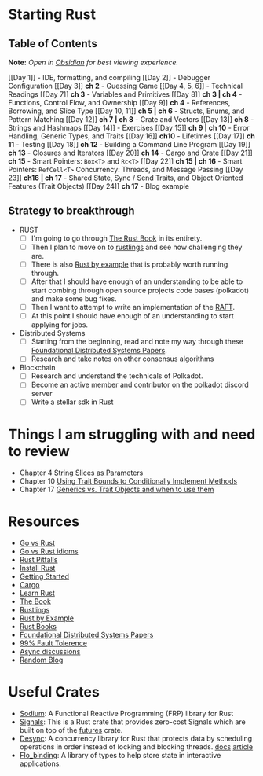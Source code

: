 # Starting Rust
## Table of Contents
**Note:** *Open in [Obsidian](https://obsidian.md/) for best viewing experience.*

[[Day 1]] - IDE, formatting, and compiling
[[Day 2]] - Debugger Configuration
[[Day 3]] **ch 2** - Guessing Game
[[Day 4, 5, 6]] - Technical Readings
[[Day 7]] **ch 3** - Variables and Primitives
[[Day 8]] **ch 3 | ch 4** - Functions, Control Flow, and Ownership
[[Day 9]] **ch 4** - References, Borrowing, and Slice Type
[[Day 10, 11]] **ch 5 | ch 6** - Structs, Enums, and Pattern Matching
[[Day 12]] **ch 7 | ch 8** - Crate and Vectors
[[Day 13]] **ch 8** - Strings and Hashmaps
[[Day 14]] - Exercises
[[Day 15]] **ch 9 | ch 10** - Error Handling, Generic Types, and Traits
[[Day 16]] **ch10** - Lifetimes
[[Day 17]] **ch 11** - Testing
[[Day 18]] **ch 12** - Building a Command Line Program
[[Day 19]] **ch 13** - Closures and Iterators
[[Day 20]] **ch 14** - Cargo and Crate
[[Day 21]] **ch 15** - Smart Pointers: `Box<T>` and `Rc<T>`
[[Day 22]] **ch 15 | ch 16** - Smart Pointers: `RefCell<T>` Concurrency: Threads, and Message Passing
[[Day 23]] **ch16 | ch 17** - Shared State, Sync / Send Traits, and Object Oriented Features (Trait Objects)
[[Day 24]] **ch 17** - Blog example

## Strategy to breakthrough
- RUST
	- [ ] I'm going to go through [The Rust Book](https://doc.rust-lang.org/book) in its entirety.
	- [ ] Then I plan to move on to [rustlings](https://github.com/rust-lang/rustlings) and see how challenging they are. 
	- [ ] There is also [Rust by example](https://doc.rust-lang.org/stable/rust-by-example/) that is probably worth running through.
	- [ ] After that I should have enough of an understanding to be able to start combing through open source projects code bases (polkadot) and make some bug fixes.
	- [ ] Then I want to attempt to write an implementation of the [RAFT](https://raft.github.io).
	- [ ] At this point I should have enough of an understanding to start applying for jobs.
- Distributed Systems
	- [ ] Starting from the beginning, read and note my way through these [Foundational Distributed Systems Papers](https://muratbuffalo.blogspot.com/2021/02/foundational-distributed-systems-papers.html?m=1).
	- [ ] Research and take notes on other consensus algorithms
- Blockchain
	- [ ] Research and understand the technicals of Polkadot.
	- [ ] Become an active member and contributor on the polkadot discord server
	- [ ] Write a stellar sdk in Rust

# Things I am struggling with and need to review
- Chapter 4 [String Slices as Parameters](https://doc.rust-lang.org/book/ch04-03-slices.html#string-slices-as-parameters)
- Chapter 10 [Using Trait Bounds to Conditionally Implement Methods](https://doc.rust-lang.org/book/ch10-02-traits.html#using-trait-bounds-to-conditionally-implement-methods)
- Chapter 17 [Generics vs. Trait Objects and when to use them](https://doc.rust-lang.org/book/ch17-02-trait-objects.html)


# Resources
- [Go vs Rust](https://bitfieldconsulting.com/golang/rust-vs-go)
- [Go vs Rust idioms](https://programming-idioms.org/cheatsheet/Go/Rust)
- [Rust Pitfalls](https://docs.google.com/presentation/d/1-pvJCzwWKSlkiYkdC8FsFH5IRRX2a5UjT3_WhFB7hxE/edit#slide=id.gcbab3a369_1_258)
- [Install Rust](https://www.rust-lang.org/tools/install)
- [Getting Started](https://www.rust-lang.org/learn/get-started)
- [Cargo](https://doc.rust-lang.org/cargo/index.html)
- [Learn Rust](https://www.rust-lang.org/learn)
- [The Book](https://doc.rust-lang.org/book/)
- [Rustlings](https://github.com/rust-lang/rustlings/)
- [Rust by Example](https://doc.rust-lang.org/rust-by-example/)
- [Rust Books](https://github.com/sger/RustBooks)
- [Foundational Distributed Systems Papers](https://muratbuffalo.blogspot.com/2021/02/foundational-distributed-systems-papers.html?m=1)
- [99% Fault Tolerence](https://vitalik.ca/general/2018/08/07/99_fault_tolerant.html)
- [Async discussions](https://users.rust-lang.org/t/does-rust-need-rx-implementation-and-or-more/29481/7)
- [Random Blog](https://www.logicalshift.io/)

# Useful Crates
- [Sodium](https://github.com/SodiumFRP/sodium-rust): A Functional Reactive Programming (FRP) library for Rust
- [Signals](https://github.com/Pauan/rust-signals): This is a Rust crate that provides zero-cost Signals which are built on top of the [futures](https://crates.io/crates/futures) crate.
- [Desync](https://github.com/Logicalshift/desync): A concurrency library for Rust that protects data by scheduling operations in order instead of locking and blocking threads. [docs](https://docs.rs/desync/0.7.0/desync/) [article](https://www.logicalshift.io/articles/rust-tools/desync.html)
- [Flo_binding](https://docs.rs/flo_binding/2.0.0/flo_binding/): A library of types to help store state in interactive applications.